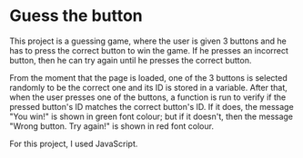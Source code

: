 # Guess the button

This project is a guessing game, where the user is given 3 buttons and he has to press the correct button to win the game. If he presses an incorrect button, then he can try again until he presses the correct button.

From the moment that the page is loaded, one of the 3 buttons is selected randomly to be the correct one and its ID is stored in a variable. After that, when the user presses one of the buttons, a function is run to verify if the pressed button's ID matches the correct button's ID. If it does, the message "You win!" is shown in green font colour; but if it doesn't, then the message "Wrong button. Try again!" is shown in red font colour.

For this project, I used JavaScript.